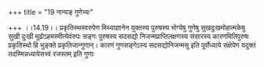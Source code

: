 +++
title = "19 नान्यङ् गुणेभ्यः"

+++
।।14.19।। प्रकृतिस्थस्वरुपेण मिथ्याज्ञानेन युक्तस्य पुरुषस्य भोग्येषु
गुणेषु सुखदुःखमोहात्मकेषु सुखी दुःखी मूढोऽहमस्मीत्येवंरुपः सङ्गः
पुरुषस्य सदसद्यो निजन्मप्राप्तिलक्षणस्य संसारस्य कारणमितिपुरुषः
प्रकृतिस्थो हि भुङ्क्ते प्रकृतिजान्गुणान्। कारणं गुणसङ्गेऽस्य
सदसद्योनिजन्मसु इति पूर्वोध्याये संक्षेपेण यदुक्तं
तदस्मिन्नध्यायेसत्त्वं रजस्तम् इति गुणाः
